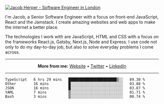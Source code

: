 [![Jacob Herper - Software Engineer in London](https://res.cloudinary.com/jacobherper/image/upload/v1595605963/github_banner.png)](https://herper.io/)

I'm Jacob, a Senior Software Engineer with a focus on front-end JavaScript, React and the Jamstack. I create amazing websites and web apps to make the internet a better place.

The technologies I work with are JavaScript, HTML and CSS with a focus on the frameworks React.js, Gatsby, Next.js, Node and Express. I use code not only to do my day-to-day job, but also to solve everyday problems I come across.

-----

<p align="center">
  <strong>More from me:</strong> 
  <a href="https://herper.io">Website</a> •
  <a href="https://twitter.com/intent/follow?screen_name=jakeherp&tw_p=followbutton">Twitter</a> •
  <a href="https://www.linkedin.com/in/jacobherper/">LinkedIn</a>
</p>

-----

<!--START_SECTION:waka-->
```text
TypeScript   6 hrs 29 mins   ██████████████████████▒░░   89.30 % 
Other        16 mins         █░░░░░░░░░░░░░░░░░░░░░░░░   03.88 % 
JSON         16 mins         █░░░░░░░░░░░░░░░░░░░░░░░░   03.87 % 
YAML         7 mins          ▒░░░░░░░░░░░░░░░░░░░░░░░░   01.71 % 
Bash         3 mins          ▒░░░░░░░░░░░░░░░░░░░░░░░░   00.74 % 
```
<!--END_SECTION:waka-->
